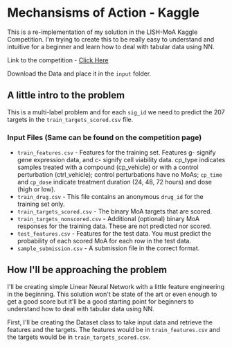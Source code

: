 # Mechansisms of Action - Kaggle

This is a re-implementation of my solution in the LISH-MoA Kaggle Competition. I'm trying to create this to be really easy to understand and intuitive for a beginner and learn how to deal with tabular data using NN.

Link to the competition - [Click Here](https://www.kaggle.com/competitions/lish-moa)

Download the Data and place it in the ```input``` folder.

## A little intro to the problem

This is a multi-label problem and for each ```sig_id``` we need to predict the 207 targets in the ```train_targets_scored.csv``` file.

### Input Files (Same can be found on the competition page)
- ```train_features.csv``` - Features for the training set. Features g- signify gene expression data, and c- signify cell viability data. cp_type indicates samples treated with a compound (cp_vehicle) or with a control perturbation (ctrl_vehicle); control perturbations have no MoAs; ```cp_time``` and ```cp_dose``` indicate treatment duration (24, 48, 72 hours) and dose (high or low).
- ```train_drug.csv``` - This file contains an anonymous ```drug_id``` for the training set only.
- ```train_targets_scored.csv``` - The binary MoA targets that are scored.
- ```train_targets_nonscored.csv``` - Additional (optional) binary MoA responses for the training data. These are not predicted nor scored.
- ```test_features.csv``` - Features for the test data. You must predict the probability of each scored MoA for each row in the test data.
- ```sample_submission.csv``` - A submission file in the correct format.

## How I'll be approaching the problem
I'll be creating simple Linear Neural Network with a little feature engineering in the beginning. This solution won't be state of the art or even enough to get a good score but it'll be a good starting point for beginners to understand how to deal with tabular data using NN.

First, I'll be creating the Dataset class to take input data and retrieve the features and the targets. The features would be in ```train_features.csv``` and the targets would be in ```train_targets_scored.csv```.